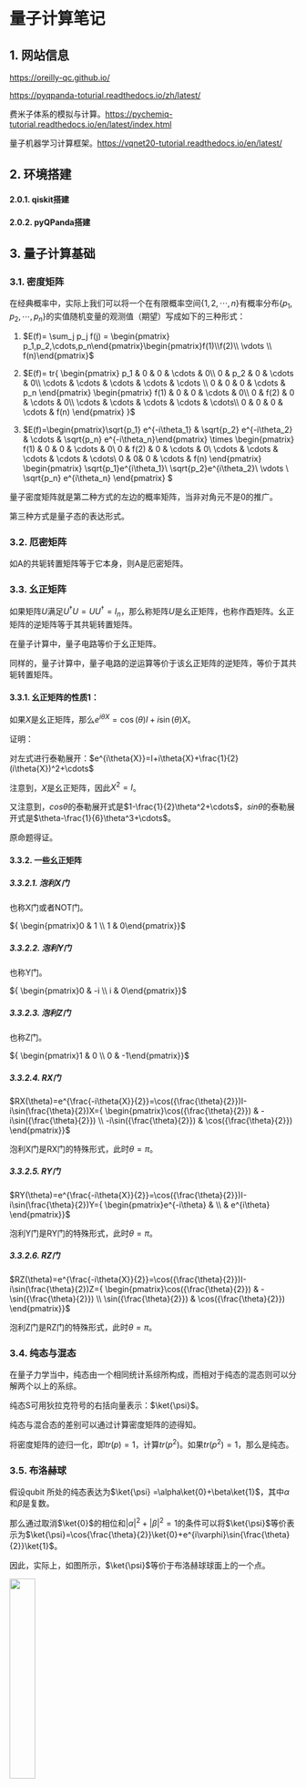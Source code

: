# 量子计算笔记

## 1. 网站信息

https://oreilly-qc.github.io/

https://pyqpanda-toturial.readthedocs.io/zh/latest/

费米子体系的模拟与计算。https://pychemiq-tutorial.readthedocs.io/en/latest/index.html

量子机器学习计算框架。https://vqnet20-tutorial.readthedocs.io/en/latest/

## 2. 环境搭建

#### 2.0.1.   qiskit搭建

#### 2.0.2.   pyQPanda搭建

## 3. 量子计算基础

### 3.1.  密度矩阵

在经典概率中，实际上我们可以将一个在有限概率空间$\{1, 2, \cdots, n\}$有概率分布$\{p_1, p_2, \cdots, p_n\}$的实值随机变量的观测值（期望）写成如下的三种形式：

1. $E(f)= \sum_j p_j f(j) = \begin{pmatrix} p_1,p_2,\cdots,p_n\end{pmatrix}\begin{pmatrix}f(1)\\f(2)\\ \vdots \\ f(n)\end{pmatrix}$


2. $E(f)= tr{ \begin{pmatrix} p_1 & 0 & 0 & \cdots & 0\\ 0 & p_2 & 0 & \cdots & 0\\ \cdots & \cdots & \cdots & \cdots & \cdots \\ 0 & 0 & 0 & \cdots & p_n \end{pmatrix} \begin{pmatrix} f(1) & 0 & 0 & \cdots & 0\\ 0 & f(2) & 0 & \cdots & 0\\ \cdots & \cdots & \cdots & \cdots & \cdots\\ 0 & 0 & 0 & \cdots & f(n) \end{pmatrix} }$
3. $E(f)=\begin{pmatrix}\sqrt{p_1} e^{-i\theta_1} & \sqrt{p_2} e^{-i\theta_2} & \cdots & \sqrt{p_n} e^{-i\theta_n}\end{pmatrix} \times \begin{pmatrix} f(1) & 0 & 0 & \cdots & 0\\ 0 & f(2) & 0 & \cdots & 0\\ \cdots & \cdots & \cdots & \cdots & \cdots\\ 0 & 0& 0 & \cdots & f(n) \end{pmatrix} \begin{pmatrix} \sqrt{p_1}e^{i\theta_1}\\ \sqrt{p_2}e^{i\theta_2}\\ \vdots \\ \sqrt{p_n} e^{i\theta_n} \end{pmatrix} $

量子密度矩阵就是第二种方式的左边的概率矩阵，当非对角元不是0的推广。

第三种方式是量子态的表达形式。

### 3.2.  厄密矩阵

如A的共轭转置矩阵等于它本身，则A是厄密矩阵。

### 3.3.  幺正矩阵

如果矩阵$U$满足$U^\dagger{U}=UU^\dagger=I_n$，那么称矩阵$U$是幺正矩阵，也称作酉矩阵。幺正矩阵的逆矩阵等于其共轭转置矩阵。

在量子计算中，量子电路等价于幺正矩阵。

同样的，量子计算中，量子电路的逆运算等价于该幺正矩阵的逆矩阵，等价于其共轭转置矩阵。

#### 3.3.1.   幺正矩阵的性质1：

如果$X$是幺正矩阵，那么$e^{i\theta{X}}=\cos({\theta})I+i\sin(\theta)X$。

证明：

对左式进行泰勒展开：$e^{i\theta{X}}=I+i\theta{X}+\frac{1}{2}(i\theta{X})^2+\cdots$

注意到，$X$是幺正矩阵，因此$X^2=I$。

又注意到，$cos\theta$的泰勒展开式是$1-\frac{1}{2}\theta^2+\cdots$，$sin\theta$的泰勒展开式是$\theta-\frac{1}{6}\theta^3+\cdots$。

原命题得证。

#### 3.3.2.   一些幺正矩阵

##### 3.3.2.1.    泡利X门

也称X门或者NOT门。

${ \begin{pmatrix}0 & 1 \\ 1 & 0\end{pmatrix}}$

##### 3.3.2.2.    泡利Y门

也称Y门。

${ \begin{pmatrix}0 & -i \\ i & 0\end{pmatrix}}$

##### 3.3.2.3.    泡利Z门

也称Z门。

${ \begin{pmatrix}1 & 0 \\ 0 & -1\end{pmatrix}}$

##### 3.3.2.4.    RX门

$RX(\theta)=e^{\frac{-i\theta{X}}{2}}=\cos({\frac{\theta}{2}})I-i\sin(\frac{\theta}{2})X={ \begin{pmatrix}\cos({\frac{\theta}{2}}) & -i\sin({\frac{\theta}{2}}) \\ -i\sin({\frac{\theta}{2}})  & \cos({\frac{\theta}{2}}) \end{pmatrix}}$

泡利X门是RX门的特殊形式，此时$\theta=\pi$。

##### 3.3.2.5.    RY门

$RY(\theta)=e^{\frac{-i\theta{X}}{2}}=\cos({\frac{\theta}{2}})I-i\sin(\frac{\theta}{2})Y={ \begin{pmatrix}e^{-i\theta} & \\ & e^{i\theta} \end{pmatrix}}$

泡利Y门是RY门的特殊形式，此时$\theta=\pi$。

##### 3.3.2.6.    RZ门

$RZ(\theta)=e^{\frac{-i\theta{X}}{2}}=\cos({\frac{\theta}{2}})I-i\sin(\frac{\theta}{2})Z={ \begin{pmatrix}\cos({\frac{\theta}{2}}) & -\sin({\frac{\theta}{2}}) \\ \sin({\frac{\theta}{2}})  & \cos({\frac{\theta}{2}}) \end{pmatrix}}$

泡利Z门是RZ门的特殊形式，此时$\theta=\pi$。

### 3.4.  纯态与混态

在量子力学当中，纯态由一个相同统计系综所构成，而相对于纯态的混态则可以分解两个以上的系综。

纯态S可用狄拉克符号的右括向量表示：$\ket{\psi}$。

纯态与混合态的差别可以通过计算密度矩阵的迹得知。

将密度矩阵的迹归一化，即$tr(p)=1$，计算$tr(p^2)$。如果$tr(p^2)=1$，那么是纯态。




### 3.5.  布洛赫球

假设qubit 所处的纯态表达为$\ket{\psi} =\alpha\ket{0}+\beta\ket{1}$，其中$\alpha$和$\beta$是复数。

那么通过取消$\ket{0}$的相位和$|\alpha|^2+|\beta|^2=1$的条件可以将$\ket{\psi}$等价表示为$\ket{\psi}=\cos{\frac{\theta}{2}}\ket{0}+e^{i\varphi}\sin{\frac{\theta}{2}}\ket{1}$。

因此，实际上，如图所示，$\ket{\psi}$等价于布洛赫球球面上的一个点。

<img src="..\fig\量子计算\布洛赫球.webp" width="30%">

### 3.6.  多个量子比特

#### 3.6.1.   多个量子比特与单个量子比特的关系

<img src="..\fig\量子计算\多量子比特与单量子比特的关系.jpg" width="50%">

#### 3.6.2.   量子纠缠在量子计算中的应用（这些属于个人理解，需要后续的学习验证其正确性）

量子纠缠的本质，就是单个量子的概率分布彼此不独立。

如果独立性成立，那么不妨考虑如下多量子比特的单量子叠加态：

​	假设三个量子比特的共同叠加态为$50\% \ket{0}$和$50\%\ket{7}$，那么会很容易发现，不存在对应的单量子比特状态。这就意味着量子之间具有某种关联，即量子纠缠状态。

因此，实际上，量子纠缠保证了量子比特的指数级信息表达能力。

#### 3.6.3.   量子比特的命名

通过16进制进行命名。

#### 3.6.4.   多个量子比特计算的算子对

以NOT运算为例，如果对量子比特0x4进行运算，那么每个算子对将包含值的差恰好为4的圆。

<img src="..\fig\量子计算\NOT算子对.jpg" width="50%">

为了更深入地理解其工作原理，需要考虑针对给定量子比特的运算对整个寄存器的二进制表示有何影响。举例来说，上图中的 NOT 运算对第 2 个量子比特进行的圆交换动作相当于简单地翻转每个值的二进制表示的第 2 位。

### 3.7.  贝尔对与条件量子比特

贝尔对的产生过程如图。

<img src="..\fig\量子计算\贝尔对.jpg" width=60%>

我个人的理解依然是，因为量子纠缠的存在，才使得条件量子比特的操作称为可能。

### 3.8.  张量积

设$\ket{w}=c_0\ket{a_0}+c_1\ket{a_1}，\ket{v}=d_0\ket{b_0}+d_1\ket{b_1}$。那么称$\ket{w}\otimes\ket{v}$为张量积，简记为$\ket{w}\ket{v}$。

$\ket{w}\ket{v}=c_0d_0\ket{a_0}\ket{b_0}+c_1d_0\ket{a_1}\ket{b_0}+c_0d_1\ket{a_0}\ket{b_1}+c_1d_1\ket{a_1}\ket{b_1}$

### 3.9.  张量积的二次范数

$||\ket{a}\ket{b}+\ket{c}\ket{d}||_2 = \sqrt{\braket{a}\braket{b} + \braket{c}\braket{d} + 2\braket{a}{c}\braket{b}{d}}$

### 3.10.  哈密顿量模拟

#### 3.10.1.   什么是哈密顿量

哈密顿量是由薛定谔方程所推导出来的。具体推导过程参考：[哈密顿量模拟（Hamiltonian simulation） - 知乎 (zhihu.com)](https://zhuanlan.zhihu.com/p/150292241)

其意义是给出，当量子逻辑门独立于时间的前提下，从初态到末态的波函数的变化过程。

$\ket{\psi(t)}=e^{-iHt}\ket{\psi{0}}$

### 3.11.  交换测试及其推广

交换测试（SWAP TEST）的电路图如图所示。

<img src="..\fig\量子计算\SwapTest.png" width="50%">

考察该电路的输入：$\ket{0\phi\psi}$。

第一个hadmard门之后：$\frac{1}{\sqrt{2}}(\ket{0\phi\psi}+\ket{1\phi\psi})$。

SWAP门之后：$\frac{1}{\sqrt{2}}(\ket{0\phi\psi}+\ket{1\psi\phi})$。

第二个hadmard门之后：$\frac{1}{2}(\ket{0\phi\psi}+\ket{1\phi\psi}+\ket{0\psi\phi}-\ket{1\psi\phi})=\frac{1}{2}\ket{0}(\ket{\phi\psi}+\ket{\psi\phi})+\frac{1}{2}\ket{1}(\ket{\phi\psi}-\ket{\psi\phi})$。

根据张量积的二次范数定义，$P(\ket{0})=(||\frac{1}{2}(\ket{\phi\psi}+\ket{\psi\phi})||_2)^2=\frac{1}{4}(\langle \phi|\phi \rangle+\langle \psi|\psi\rangle+ \langle \phi|\psi\rangle+\langle \psi|\phi\rangle)=\frac{1}{2}(1+\langle \phi|\psi\rangle)$

所以，如果$\phi=\psi$，那么$P(\ket{0})=1$，$\phi$和$\psi$相似度越高，$P(\ket{0})$越接近于1。

### 3.12.  量子傅里叶变换（QFT）

QFT是定义在一组标准正交基$\ket{0},\ket{1},\ket{2},\cdots,\ket{N-1}$的线性算子：

$\ket{j}\rightarrow \frac{1}{\sqrt{N}}\sum\limits_{k=0}^{N-1}e^{2\pi{ijk}/N}\ket{k}$。

因此$\sum\limits_{j=0}^{N-1}x_j\ket{j}\rightarrow \sum\limits_{j=0}^{N-1}y_k\ket{k}$。其中，$y_k=\frac{1}{\sqrt{N}}\sum\limits_{j=0}^{N-1}x_je^{2\pi{ijk}/N}$。

#### 3.12.1.   QFT的电路图



### 3.13.  Shor算法

#### 3.13.1.   Shor算法的整体思路

Shor算法解决的问题是RSA算法中的大数分解问题，即$N=p_1p_2$的分解问题。

假设存在一个数$a$满足$\gcd(a,N)=1$，且$r$是$a^n\mod{N}$的阶，如果$r$是偶数，那么显然$(a^{\frac{r}{2}}+1)(a^{\frac{r}{2}}-1)\equiv0\mod{N}$。因此$a^{\frac{r}{2}}+1$和$a^{\frac{r}{2}}-1$必然分别是$p_1$和$p_2$的倍数，或者分别是$1$和$N$的倍数。

此时用$p_1=\gcd(a^{\frac{r}{2}}+1,N)$和$p_2\gcd(a^{\frac{r}{2}}-1,N)$就可以进行计算。

接下来的问题演化为，对于任意一个周期函数$f(x)$，能否在多项式时间内，求得其周期。

#### 3.13.2.   周期函数的周期求解

<img src="..\fig\量子计算\函数周期算法.png" width="50%">

周期函数的周期算法如图。其中$U^j\ket{y}=\ket{yx^j\mod{N}}$。

### 3.14.  Grover迭代的四个应用：振幅放大问题、量子搜索问题、量子计数问题与振幅估计问题

#### 3.14.1.   振幅放大问题

假设存在$f$可以将任意量子态$\ket{\psi}$表示成两个正交基的线性组合：$\ket{\psi}=a\ket{\psi_0}+b\ket{\psi_1}$。那么可否通过某个变换$F$使得$F(\ket{\psi})=a^{'}\ket{\psi_0}+b^{'}\ket{\psi_1}$中，$\abs{b^{'}}$接近于1。

#### 3.14.2.   量子搜索问题

集合 $\Omega$ 中存在某个集合$B\subseteq{\Omega}$为特定问题的解，其中$ \abs{\Omega}=N=2^n$，$ B\subseteq{\Omega}$，$ \abs{B}=M$。

判别函数$f$的定义如下：

$$
f:\Omega \rightarrow \{0,1\} \\
f(x) =
\begin{cases}
1, x\in{B} \\
0, x\notin{B}
\end{cases}
$$

求一个满足$f(x_0)=1$的解 $x_0$。

#### 3.14.3.   量子计数问题

集合 $\Omega$ 中存在某个集合$B\subseteq{\Omega}$为特定问题的解，其中$ \abs{\Omega}=N=2^n$，$ B\subseteq{\Omega}$，$ \abs{B}=M$。

判别函数$f$的定义如下：

$$
f:\Omega \rightarrow \{0,1\} \\
f(x) =
\begin{cases}
1, x\in{B} \\
0, x\notin{B}
\end{cases}
$$

求 $M$。

#### 3.14.4.   振幅估计问题

假设有算子$A$有$A\ket{0}=\sqrt{1-a}\ket{\psi_0}+\sqrt{a}\ket{\psi_1}$。请问给出$a$的估计。

#### 3.14.5.   Grover迭代

Grover迭代的电路如图：

<img src="..\fig\量子计算\Grover迭代.png" width="50%">

其中，Oracle：$\ket{x}\rightarrow (-1)^{f(x)}\ket{x}$

Oracle本质是利用实际问题中，验证比求解容易这一事实。

U是相位偏移算子，U：$2\ket{0}\langle 0|-I$

可以注意到，Grover迭代电路的第234步合一起的效果为$H^{\otimes{n}}UH^{\otimes{n}}=2\ket{\psi}\langle\psi|-I$

##### 3.14.5.1.    Oracle的构造（以下内容纯属个人理解）

例如求解大数分解问题$N=pq$。那么Oracle可以构造如下：

<img src="..\fig\量子计算\大数分解的Oracle（自己编的）.png" width="50%">

#### 3.14.6.   Grover迭代的镜面反射解释

记$\sum^{'}_x$为搜索问题中所有解的和，$\sum_x^{''}$为搜索问题中所有非解的和，$\ket{a}=\frac{1}{\sqrt{N-M}}\sum^{'}_x{\ket{x}}$，$\ket{b}=\frac{1}{\sqrt{M}}\sum^{''}_x\ket{x}n$。显然$\ket{a}$和$\ket{b}$是正交的。

那么初态$\ket{\psi}=\frac{\sqrt{N-M}}{\sqrt{N}}\ket{\alpha}+\frac{\sqrt{M}}{\sqrt{N}}\ket{\beta}$。

Oracle实际上就是进行了如下操作：$O(a\ket{\alpha}+b\ket{\beta})=a\ket{\alpha}-b\ket{\beta}$。其集合含义即将$\ket{\psi}$以$\ket{\alpha}$为法线进行反射。Grover迭代的第234步的效果是以$\ket{\psi}$为法线，对$O(\psi)$进行反射。

如果记$\ket{\psi}=\cos{\frac{\theta}{2}}\ket{\alpha}+\sin{\frac{\theta}{2}}\ket{\beta}$，那么k次Grover迭代之后，会变成$\cos{\frac{(2k+1)\theta}{2}}\ket{\alpha}+\sin{\frac{(2k+1)\theta}{2}}\ket{\beta}$。

Grover迭代可以写作${ \begin{pmatrix}\cos{\theta} & -\sin{\theta} \\ \sin{\theta} & \cos{\theta}\end{pmatrix}}$。其中$\sin{\theta}=\frac{2\sqrt{M(N-M)}}{N}$。

#### 3.14.7.   振幅放大算法

振幅放大算法的电路如图：

<img src="..\fig\量子计算\量子搜索算法.png" width="50%">

其中G是Grover迭代。

#### 3.14.8.   振幅放大算法中Grover迭代的次数

事实上，振幅放大问题中，我们会发现，通过旋转$\arccos{\sqrt{\frac{M}{N}}}$，可以将$\ket{\psi}$旋转到$\ket{\beta}$。因此重复$R=CI(\frac{\arccos{\sqrt{\frac{M}{N}}}}{\theta})$次Grover迭代，可以尽可能的接近$\ket{\beta}$。其中，$CI$是向下取整函数。

#### 3.14.9.   量子搜索算法

事实上，量子搜索问题中，我们可以发现，$\sin{\frac{(2k+1)\theta}{2}}$趋近于1，那么就有更大的概率，得到问题的一个解。可以通过对该解进行验证，来进行判断。所得到的解是一个解的概率为$(\sin{\frac{(2k+1)\theta}{2}})^2$。

因此实际上，量子搜索问题就转化为了振幅放大问题。

#### 3.14.10.   量子计数算法

事实上，量子计数问题等价于估算$\theta$，这是因为$\sin{\theta}=\frac{2\sqrt{M(N-M)}}{N}$。由于$G$的特征值为$e^{i\theta}$和$e^{i(2\pi-\theta)}$，因此这等价于估算Grover迭代算子$G$的特征值。

估算$G$的特征值可以用相位估计算法进行实现。

<img src="..\fig\量子计算\量子计数算法.jpg" width="60%">

上述电路中，第一个寄存器包含$t=m+\log(2+\frac{1}{\varepsilon})$个比特，第二个寄存器包含$n+1$个寄存器。

最终所获得的

这种算法以$1-\varepsilon$的概率确定$\theta$，精度为$2^{-m}$。

#### 3.14.11.   振幅估计算法

事实上，$\sqrt{a}=\sin{\frac{\theta}{2}}$，其中$\theta$就是Grover迭代中的$\theta$。因此实际上，该问题等价于量子计数问题。

### 3.15.  三角函数门



### 3.16.  两级酉矩阵分解定理（这个名字是我瞎编的）

（量子计算与量子信息： p160）

任意酉矩阵都可以分解为若干个二级酉矩阵的乘积。

二级酉矩阵，即仅改变向量的两个值的酉变换。

## 4. QPU操作

### 4.1.  QPU指令集

#### 4.1.1.   NOT

如果$\ket{\psi} =\alpha\ket{0}+\beta\ket{1}$，那么逆运算$\ket{\psi^{'}} =\beta\ket{0}+\alpha\ket{1}$。

##### 4.1.1.1.    可逆性： NOT运算是可逆的。并且NOT的逆运算是它自己。

#### 4.1.2.   HAD

为某个呈现$\ket{0}$或者$\ket{1}$的量子比特创建相等的叠加态。

即对$\ket{0}$进行HAD操作，得到$\frac{\sqrt{2}}{2}\ket{0}+\frac{\sqrt{2}}{2}\ket{1}$。

即对$\ket{1}$进行HAD操作，得到$\frac{\sqrt{2}}{2}\ket{0}-\frac{\sqrt{2}}{2}\ket{1}$。

为什么会产生相位，这个后面会讲。

如果对已经处于叠加态的量子比特应用HAD运算。那么HAD运算会分别作用于$\ket{0}$和$\ket{1}$，然后相加。

##### 4.1.2.1.    可逆性：HAD运算是可逆的。并且HAD的逆运算是它自己。

#### 4.1.3.   READ

讲READ指令应用于单个量子比特将返回0或者1。每个结果出现的概率等于振幅的平方。

##### 4.1.3.1.    可逆性：READ运算是不可逆的。

#### 4.1.4.   WRITE

通过READ指令和NOT指令，即先进行READ指令，所得值如果与计划写入的值不同，则应用NOT指令。因此WRITE指令只能写入$\ket{0}$态或者$\ket{1}$态。

##### 4.1.4.1.    可逆性：与READ一样，WRITE是不可逆的。

#### 4.1.5.   PHASE($\theta$)

PHASE操作就是按照$\theta$给$\ket{1}$添加相应的相位。

注意，PHASE操作不会给$\ket{0}$添加相位。

##### 4.1.5.1.    可逆性：可逆，逆操作：PHASE($-\theta$)

#### 4.1.6.   RNOT

即ROOT-of-NOT。执行两次等于一次NOT操作。

构建RNOT指令的方式不止一种，如HAD+PHASE($90\degree$)+HAD就是一种。

证明很简单：NOT=HAD+PHASE($180\degree$)+HAD=HAD+PHASE($90\degree$)+PHASE($90\degree$)+HAD=HAD+PHASE($90\degree$)+HAD+HAD+PHASE($90\degree$)+HAD = RNOT+RNOT

##### 4.1.6.1.    可逆性：显然，RNOT也是可逆的，它的逆操作等于连续三次的RNOT操作。

#### 4.1.7.   CNOT

CNOT操作是这样的：对两个量子比特进行操作，当且条件量子比特的值是1的时候，针对目标量子比特应用NOT运算。如图所示。

<img src="..\fig\量子计算\CNOT.jpg" width=60%>

#### 4.1.8.   CPHASE($\theta$)和CZ

在条件量子比特的值为$\ket{1}$的时候，对目标量子比特执行旋转操作。

值得注意的是，这会导致这两个量子比特的$\ket{1}$都旋转$\theta$。

对CPHASE操作来说，不用关心哪个是条件比特，哪个是目标比特。

CZ即CPHASE($180\degree$)。

CPHASE($\theta$)的电路图如图。

<img src="..\fig\量子计算\cphase().png" width=25%>

CZ的电路图如图。

<img src="..\fig\量子计算\CZ.png" width=25%>

#### 4.1.9.   CCNOT

可以理解为同时满足多个条件的CNOT。

#### 4.1.10.   SWAP和CSWAP

如图所示，SWAP有两种电路表示方法。并且等价于三个CNOT运算。

<img src="..\fig\量子计算\SWAP.jpg" width=50%>

CSWAP如图所示。

<img src="..\fig\量子计算\CSWAP.jpg" width=50%>

#### 4.1.11.   Grover迭代

### 4.2.  QPU等效操作

#### 4.2.1.   HAD + PHASE($180\degree$)+ HAD =NOT

#### 4.2.2.   HAD + NOT + HAD = PHASE($180\degree$)

#### 4.2.3.   RNOT + RNOT =NOT

#### 4.2.4.   HAD+CNOT+HAD=CZ

#### 4.2.5.   CNOT+CNOT+CNOT=SWAP

##### 4.2.5.1.    证明：

假设两个比特分别为$\ket{a}$和$\ket{b}$。

那么，他们的初始状态是：$q_1=\ket{a}$，$q_2=\ket{b}$。

第一次CNOT之后，$q_1=q_1\oplus{q_2}=\ket{a}\oplus\ket{b}$，$q_2=\ket{b}$。

第二次CNOT之后，$q_1=\ket{a}\oplus\ket{b}，q_2=q_2\oplus{q_1}=\ket{a}$。

第二次CNOT之后，$q_1=q_1\oplus{q_2}=\ket{b}，q_2=\ket{a}$。

#### 4.2.6.   CCNOT+CCNOT+CCNOT=CSWAP

## 5. QCEngine语言

| QCEngine函数 | 使用方法                | 方法说明                                                     | 示例 |
| ------------ | ----------------------- | ------------------------------------------------------------ | ---- |
| read         | qint.new([num],[label]) | 创建一个qint对象，将num个量子比特分配给这个qint对象，并赋予这个qint对象label这个标签。在后续的操作中，我们可以直接操作这个qint对象所代表的量子比特组。 |      |
| reset           | qc.reset([num])                            | 分配num个量子比特，并初始化                                  | qc.reset(4)                                 |
| write           | qc.write([value])                          | 对所有已经初始化的量子比特，按照value的二进制表达，写入相应的值。（可以应用在qint上） | qc.write(2)                                 |
| write           | qc.write([value]，[qubit])                 | 对已经初始化的量子比特，按照value的二进制表达，按照qubit所对应的量子比特，写入相应的值。（可以应用在qint上） | qc.write(3,0x3)                             |
| had 或 hadamard | qc.had() 或 qc.hadamard()                  | 对所有已经初始化的量子比特进行HAD操作。（可以应用在qint上）  | qc.had()                                    |
| had 或 hadamard | qc.had([qubit]) 或 qc.hadamard([qubit])    | 对所有已经初始化的量子比特，按照qubit所对应的量子比特，进行HAD操作。（可以应用在qint上） | qc.had(0x2)                                 |
| phase           | qc.phase([angle], [qubit])                 | 对qubit所对应的量子比特执行PHASE(angle)。（可以应用在qint上） | qc.phase(45, 0x4)                           |
| phase           | qc.phase([angle], [con_qubit],[tar_qubit]) | 对qubit所对应的条件量子比特和目标量子比特执行CPHASE(angle)。（可以应用在qint上） | qc.phase(45, 0x4，0x1)                      |
|                 | qc.cnot([target],[condition])              | 如果condition比特的值是1，那么对target比特进行NOT运算。      |                                             |
| exchange | qc.exchange([qubits]) | 对qubit所对应的量子比特进行SWAP运算。（可以应用在qint上） | qc.exchange(0x2\|0x4)  qc.exchange(6) qc.exchange(0b0110) |
| swap | qc.swap([qubits]) | 对qubit所对应的量子比特进行SWAP运算。（可以应用在qint上） | qc.swap(0x2|0x4) |
| swap | swap([tar_qubits], [con_qubit]) | 根据con_qubit对tar_qubit进行CSWAP运算。（可以应用在qint上） | qc.swap(0x2 |
| add             | qint.add([value])                          | 计算qint+=value，value可以是一个确定的数，也可以是一个qint对象 | qint1.add(5) qint1.add(qint2)               |
| subtract        | qint.subtract([value])                     | 计算qint-=value，value可以是一个确定的数，也可以是一个qint对象 | qint1.subtract(5) qint1.subtract(qint2)     |
| addSquared      | qint.addSquared([value])                   | 计算qint+=value\*value，value可以是一个确定的数，也可以是一个qint对象 | qint1.addSquared(5) qint1.addSquared(qint2) |



## 6. pyQPanda语言

| 操作                       | 方法                                            | 方法说明 | 示例                                                         |
| -------------------------- | ----------------------------------------------- | -------- | ------------------------------------------------------------ |
| 初始化                     | CPUQVM()<br>init_qvm()                          |          | qvm = CPUQVM()<br>    qvm.init_qvm()                         |
| 在量子计算机上分配空间     | qAlloc_many()                                   |          | qubits = qvm.qAlloc_many(3)                                  |
| 在CPU上分配空间            | cAlloc_many()                                   |          | cbits = qvm.cAlloc_many(1)                                   |
| 单次运行                   | directly_run()                                  |          | result = qvm.directly_run(prog)                              |
| 多次运行                   | run_with_configuration                          |          | result = qvm.run_with_configuration(prog, c, 100)            |
| 概率测量                   | prob_run_list prob_run_tuple_list prob_run_dict |          | result = prob_run_dict(prog, qubits, 3)                      |
| read操作                   | Measure(q[0], c[0])                             |          | prog.insert(Measure(q[0], c[0]))                             |
| write操作                  | prog.insert(X(q[1]))                            |          | 刚刚初始化和分配空间的量子比特，其值默认为0。可以通过X门将之赋值为1。 |
| 共轭                       | dagger()                                        |          | rx_dagger = RX(qubits[0], np.pi).dagger()                    |
| 将prog逆读取为一系列逻辑门 | convert_qprog_to_originir()                     |          | convert_qprog_to_originir(prog, machine)                     |

#### 6.0.1.   QCircuit类

1. QCircuit是逻辑门的数据类型
2. 创建QCircuit对象

```python
cir = QCircuit()
```

3. <<符号：QCircuit对该操作符实现了重载

#### 6.0.2.   QProg类

#### 6.0.3.   变量

我们可以通过传入一个浮点型的数据来构造一个标量变量，也可以通过传入numpy库生成的多维数组来构造一个矢量或矩阵变量。

1. 创建一个标量：
   v1 = var(1)

2. 创建一个向量：
   a = np.array([[1.],[2.],[3.],[4.]])
   v2 = var(a)
   
3. 创建一个矩阵：
   b = np.array([[1.,2.],[3.,4.]])
   v3 = var(b)
   

我们可以在不改变表达式结构的情况下，通过 set_value 接口改变某个变量的值，即可得到不同的计算结果。我们可以调用 eval 接口，来计算该变量当前的值。

v1 = var(1)
v2 = var(2)

add = v1 + v2
print(eval(add)) # 输出为[[3.]]

v1.set_value([[3.]])
print(eval(add)) # 输出为[[5.]]

#### 6.0.4.   可变量子逻辑门

在普通的量子门中，参数是固定的值，如CNOT门中的参数，是常量。

可变量子门中，第二个参数是var变量。

## 7. 量子算术与逻辑

### 7.1.  加法和减法

#### 7.1.1.   自增1和自减1

自增1和自减1的计算逻辑如下：

<img src="..\fig\量子计算\增1减1.png" width="40%">

**我的看法：在传统计算中，从最低位开始计算，那么如果进位，实际上需要额外的寄存器来存储结果，而如果有了额外的存储器存储结果，实际上就得到了a+b的副本，和不可复制性是矛盾的**

#### 7.1.2.   自增10和自减10

自增10和自减10的计算逻辑如下：

<img src="..\fig\量子计算\增10减10.png" width="38%">



其他计算增减0x4、0x8、0x10的计算以此类推。

#### 7.1.3.   其他增加一个固定数值

可将该数值分解为上述的整数，然后依次计算。

#### 7.1.4.   两个处于叠加态的量子整数相加

首先要说明的是，在传统计算中，计算a+b的时候，我们一般是选择第三个寄存器，将a+b的结果存在该寄存器中。但量子计算中，这是不可行的，因为这实际上在第三个寄存器中创建了一个a或者b的副本。与量子计算中的不可复制性是矛盾的。

因此实际上，在量子计算中，我们说计算a+b的时候，实际上是在进行自增运算，即a+=b的运算。

a+=b的运算如下：

<img src="..\fig\量子计算\a+b.png"  width=80%>

其本质就是检测b的各位是否是1，如果在某一位是1，则对a进行相应的自增计算。

### 7.2.  负整数

与传统计算一样，整数取反即翻转所有位并加1。

如图所示。

<img src="..\fig\量子计算\a=-a.jpg" width=30%>

### 7.3.  乘法

在量子计算中，乘法很难以可逆的方式执行。因此，将b的平方加到a上，是一种更加合理的计算方式。

乘法计算如图。

<img src="..\fig\量子计算\a+=b^2.png" width=40%>

其本质即$a+=b^2=b_0^2+2b_0b_1+b_1^2$，以b为条件，去对a进行自增运算。

可以知道实现逆运算是容易的。即实现$a-=b^2$。

### 7.4.  绝对值

在量子计算中，可逆性是很重要的。绝对值计算是不可逆的，因为没有记录有关于符号位的信息。

因此，需要引入临时量子比特来辅助进行绝对值的计算，从而实现可逆性。

计算abs（a）的方式如图。

<img src="..\fig\量子计算\a=abs(a).jpg" width=60%>



## 8. 振幅放大

### 8.1.  翻转-镜像例程

翻转+Grover迭代。

### 8.2.  AA迭代

将相位差转化为强度差。（详见6.2）

### 8.3.  从弹弓思维看待AA迭代

1. 计算平均值
2. 根据平均值翻转

### 8.4.  相位估计

### 8.5.  振幅编码

## 9. QFT

量子傅里叶变换如图：



## 10. qiskit学习

## 11. 量子物理的基本

### 11.1.  张量网络 tensor network

